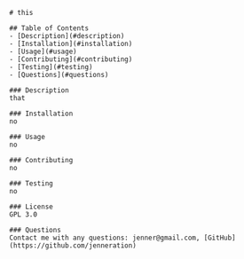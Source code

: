 
    # this

    ## Table of Contents
    - [Description](#description)
    - [Installation](#installation)
    - [Usage](#usage)
    - [Contributing](#contributing)
    - [Testing](#testing)
    - [Questions](#questions)

    ### Description
    that

    ### Installation
    no

    ### Usage
    no

    ### Contributing
    no

    ### Testing
    no

    ### License
    GPL 3.0

    ### Questions
    Contact me with any questions: jenner@gmail.com, [GitHub](https://github.com/jenneration)

